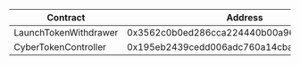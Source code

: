 | Contract              | Address                                    |
| --------------------- | ------------------------------------------ |
| LaunchTokenWithdrawer | 0x3562c0b0ed286cca224440b00a9631dac7749422 |
| CyberTokenController  | 0x195eb2439cedd006adc760a14cba1663ff353d24 |
